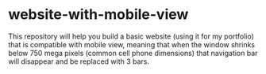 # website-with-mobile-view
This repository will help you build a basic website (using it for my portfolio) that is compatible with mobile view, meaning that when the window shrinks below 750 mega pixels (common cell phone dimensions) that navigation bar will disappear and be replaced with 3 bars.
